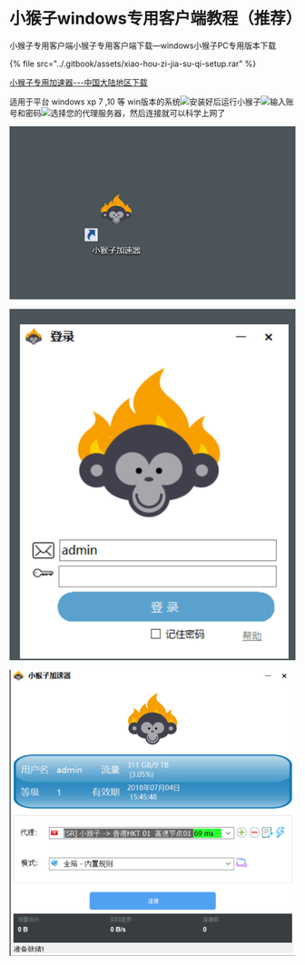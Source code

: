 # 小猴子windows专用客户端教程（推荐）

小猴子专用客户端小猴子专用客户端下载—windows小猴子PC专用版本下载

{% file src="../.gitbook/assets/xiao-hou-zi-jia-su-qi-setup.rar" %}

[小猴子专用加速器---中国大陆地区下载](http://www.shenlejiang.xyz/ss/xiaohouzipc.rar)

适用于平台 windows xp 7 ,10 等 win版本的系统![](https://www.menmanyu.com/images/sstap/monkey01.png)安装好后运行小猴子![](https://www.menmanyu.com/images/sstap/monkey02.png)输入账号和密码![](https://www.menmanyu.com/images/sstap/monkey03.png)选择您的代理服务器，然后连接就可以科学上网了

![](../.gitbook/assets/monkey01.png)

![](../.gitbook/assets/monkey02.png)

![](../.gitbook/assets/monkey03.png)

